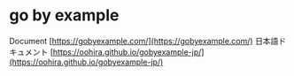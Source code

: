 # go by example

Document [https://gobyexample.com/](https://gobyexample.com/)
日本語ドキュメント [https://oohira.github.io/gobyexample-jp/](https://oohira.github.io/gobyexample-jp/)
